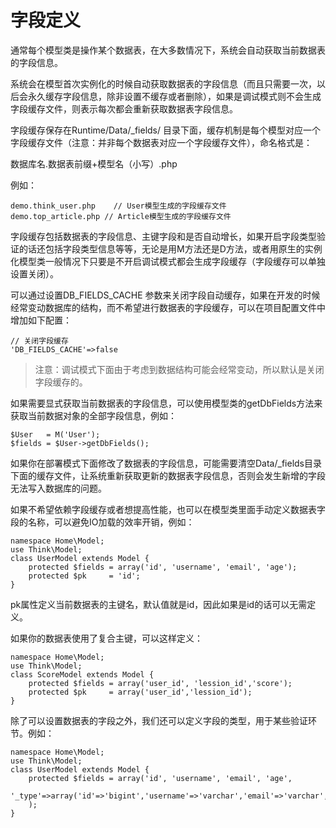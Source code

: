 # 字段定义

通常每个模型类是操作某个数据表，在大多数情况下，系统会自动获取当前数据表的字段信息。

系统会在模型首次实例化的时候自动获取数据表的字段信息（而且只需要一次，以后会永久缓存字段信息，除非设置不缓存或者删除），如果是调试模式则不会生成字段缓存文件，则表示每次都会重新获取数据表字段信息。

字段缓存保存在Runtime/Data/_fields/ 目录下面，缓存机制是每个模型对应一个字段缓存文件（注意：并非每个数据表对应一个字段缓存文件），命名格式是：

数据库名.数据表前缀+模型名（小写）.php

例如：

```
demo.think_user.php    // User模型生成的字段缓存文件
demo.top_article.php // Article模型生成的字段缓存文件
```

字段缓存包括数据表的字段信息、主键字段和是否自动增长，如果开启字段类型验证的话还包括字段类型信息等等，无论是用M方法还是D方法，或者用原生的实例化模型类一般情况下只要是不开启调试模式都会生成字段缓存（字段缓存可以单独设置关闭）。

可以通过设置DB_FIELDS_CACHE 参数来关闭字段自动缓存，如果在开发的时候经常变动数据库的结构，而不希望进行数据表的字段缓存，可以在项目配置文件中增加如下配置：

```
// 关闭字段缓存
'DB_FIELDS_CACHE'=>false
```
>注意：调试模式下面由于考虑到数据结构可能会经常变动，所以默认是关闭字段缓存的。

如果需要显式获取当前数据表的字段信息，可以使用模型类的getDbFields方法来获取当前数据对象的全部字段信息，例如：

```
$User   = M('User');
$fields = $User->getDbFields();
```
如果你在部署模式下面修改了数据表的字段信息，可能需要清空Data/_fields目录下面的缓存文件，让系统重新获取更新的数据表字段信息，否则会发生新增的字段无法写入数据库的问题。

如果不希望依赖字段缓存或者想提高性能，也可以在模型类里面手动定义数据表字段的名称，可以避免IO加载的效率开销，例如：

```
namespace Home\Model;
use Think\Model;
class UserModel extends Model {
    protected $fields = array('id', 'username', 'email', 'age');
    protected $pk     = 'id';
}
```

pk属性定义当前数据表的主键名，默认值就是id，因此如果是id的话可以无需定义。

如果你的数据表使用了复合主键，可以这样定义：

```
namespace Home\Model;
use Think\Model;
class ScoreModel extends Model {
    protected $fields = array('user_id', 'lession_id','score');
    protected $pk     = array('user_id','lession_id');
}
```

除了可以设置数据表的字段之外，我们还可以定义字段的类型，用于某些验证环节。例如：
```
namespace Home\Model;
use Think\Model;
class UserModel extends Model {
    protected $fields = array('id', 'username', 'email', 'age',
        '_type'=>array('id'=>'bigint','username'=>'varchar','email'=>'varchar','age'=>'int')
    );
}
```
